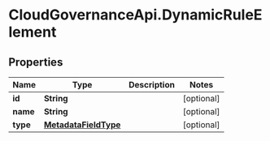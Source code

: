 # CloudGovernanceApi.DynamicRuleElement

## Properties

Name | Type | Description | Notes
------------ | ------------- | ------------- | -------------
**id** | **String** |  | [optional] 
**name** | **String** |  | [optional] 
**type** | [**MetadataFieldType**](MetadataFieldType.md) |  | [optional] 


